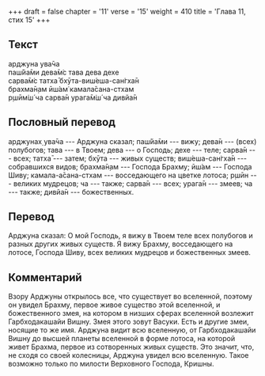 +++
draft = false
chapter = '11'
verse = '15'
weight = 410
title = 'Глава 11, стих 15'
+++
## Текст

арджуна ува̄ча  
паш́йа̄ми дева̄м̇с тава дева дехе  
сарва̄м̇с татха̄ бхӯта-виш́еша-сан̇гха̄н  
брахма̄н̣ам ӣш́ам̇ камала̄сана-стхам  
р̣шӣм̇ш́ ча сарва̄н урага̄м̇ш́ ча дивйа̄н

## Пословный перевод

арджунах̣ ува̄ча --- Арджуна сказал; паш́йа̄ми --- вижу; дева̄н --- (всех)
полубогов; тава --- в Твоем; дева --- о Господь; дехе --- теле; сарва̄н
--- всех; татха̄ --- затем; бхӯта --- живых существ; виш́еша-сан̇гха̄н ---
собравшихся видов; брахма̄н̣ам --- Господа Брахму; ӣш́ам --- Господа Шиву;
камала-а̄сана-стхам --- восседающего на цветке лотоса; р̣шӣн --- великих
мудрецов; ча --- также; сарва̄н --- всех; урага̄н --- змеев; ча --- также;
дивйа̄н --- божественных.

## Перевод

Арджуна сказал: О мой Господь, я вижу в Твоем теле всех полубогов и
разных других живых существ. Я вижу Брахму, восседающего на лотосе,
Господа Шиву, всех великих мудрецов и божественных змеев.

## Комментарий

Взору Арджуны открылось все, что существует во вселенной, поэтому он
увидел Брахму, первое живое существо этой вселенной, и божественного
змея, на котором в низших сферах вселенной возлежит Гарбходакашайи
Вишну. Змея этого зовут Васуки. Есть и другие змеи, носящие то же имя.
Арджуна видит всю вселенную, от Гарбходакашайи Вишну до высшей планеты
вселенной в форме лотоса, на которой живет Брахма, первое из сотворенных
живых существ. Это значит, что, не сходя со своей колесницы, Арджуна
увидел всю вселенную. Такое возможно только по милости Верховного
Господа, Кришны.
